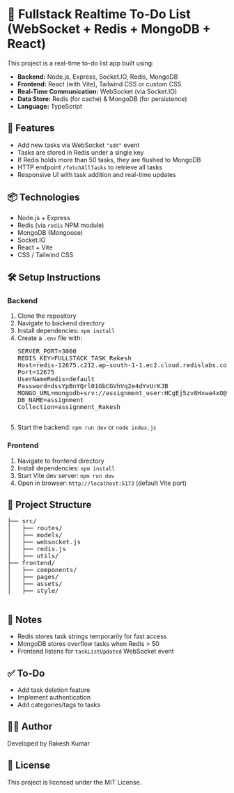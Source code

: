 <!DOCTYPE html>
<html lang="en">
<head>
  <meta charset="UTF-8">
  <title>Fullstack Realtime To-Do List</title>
</head>
<body>
  <h1>📝 Fullstack Realtime To-Do List (WebSocket + Redis + MongoDB + React)</h1>

  <p>This project is a real-time to-do list app built using:</p>
  <ul>
    <li><strong>Backend:</strong> Node.js, Express, Socket.IO, Redis, MongoDB</li>
    <li><strong>Frontend:</strong> React (with Vite), Tailwind CSS or custom CSS</li>
    <li><strong>Real-Time Communication:</strong> WebSocket (via Socket.IO)</li>
    <li><strong>Data Store:</strong> Redis (for cache) & MongoDB (for persistence)</li>
    <li><strong>Language:</strong> TypeScript</li>
  </ul>

  <h2>🚀 Features</h2>
  <ul>
    <li>Add new tasks via WebSocket <code>"add"</code> event</li>
    <li>Tasks are stored in Redis under a single key</li>
    <li>If Redis holds more than 50 tasks, they are flushed to MongoDB</li>
    <li>HTTP endpoint <code>/fetchAllTasks</code> to retrieve all tasks</li>
    <li>Responsive UI with task addition and real-time updates</li>
  </ul>

  <h2>📦 Technologies</h2>
  <ul>
    <li>Node.js + Express</li>
    <li>Redis (via <code>redis</code> NPM module)</li>
    <li>MongoDB (Mongoose)</li>
    <li>Socket.IO</li>
    <li>React + Vite</li>
    <li>CSS / Tailwind CSS</li>
  </ul>

  <h2>🛠️ Setup Instructions</h2>

  <h3>Backend</h3>
  <ol>
    <li>Clone the repository</li>
    <li>Navigate to backend directory</li>
    <li>Install dependencies: <code>npm install</code></li>
    <li>Create a <code>.env</code> file with:
      <pre>
SERVER_PORT=3000
REDIS_KEY=FULLSTACK_TASK_Rakesh
Host=redis-12675.c212.ap-south-1-1.ec2.cloud.redislabs.com
Port=12675
UserNameRedis=default
Password=dssYpBnYQrl01GbCGVhVq2e4dYvUrKJB
MONGO_URL=mongodb+srv://assignment_user:HCgEj5zv8Hxwa4xO@testcluster.6f94f5o.mongodb.net/
DB_NAME=assignment
Collection=assignment_Rakesh
      </pre>
    </li>
    <li>Start the backend: <code>npm run dev</code> or <code>node index.js</code></li>
  </ol>

  <h3>Frontend</h3>
  <ol>
    <li>Navigate to frontend directory</li>
    <li>Install dependencies: <code>npm install</code></li>
    <li>Start Vite dev server: <code>npm run dev</code></li>
    <li>Open in browser: <code>http://localhost:5173</code> (default Vite port)</li>
  </ol>

  <h2>📁 Project Structure</h2>
  <pre>
├── src/
│   ├── routes/
│   ├── models/
│   ├── websocket.js
│   ├── redis.js
│   ├── utils/
├── frontend/
│   ├── components/
│   ├── pages/
│   ├── assets/
│   ├── style/
  </pre>

  <h2>📌 Notes</h2>
  <ul>
    <li>Redis stores task strings temporarily for fast access</li>
    <li>MongoDB stores overflow tasks when Redis > 50</li>
    <li>Frontend listens for <code>taskListUpdated</code> WebSocket event</li>
  </ul>

  <h2>✅ To-Do</h2>
  <ul>
    <li>Add task deletion feature</li>
    <li>Implement authentication</li>
    <li>Add categories/tags to tasks</li>
  </ul>

  <h2>👨‍💻 Author</h2>
  <p>Developed by Rakesh Kumar</p>

  <h2>📃 License</h2>
  <p>This project is licensed under the MIT License.</p>
</body>
</html>
